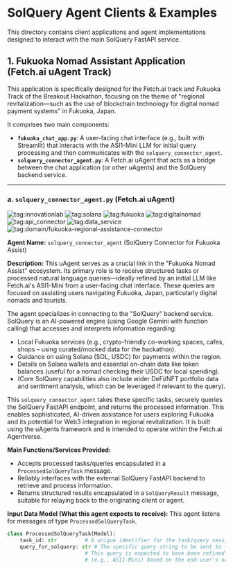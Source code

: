 # SolQuery Agent Clients & Examples

This directory contains client applications and agent implementations designed to interact with the main SolQuery FastAPI service.

## 1. Fukuoka Nomad Assistant Application (Fetch.ai uAgent Track)

This application is specifically designed for the Fetch.ai track and Fukuoka Track of the Breakout Hackathon, focusing on the theme of "regional revitalization—such as the use of blockchain technology for digital nomad payment systems" in Fukuoka, Japan.

It comprises two main components:
* **`fukuoka_chat_app.py`**: A user-facing chat interface (e.g., built with Streamlit) that interacts with the ASI1-Mini LLM for initial query processing and then communicates with the `solquery_connector_agent`.
* **`solquery_connector_agent.py`**: A Fetch.ai uAgent that acts as a bridge between the chat application (or other uAgents) and the SolQuery backend service.

---
### a. `solquery_connector_agent.py` (Fetch.ai uAgent)

![tag:innovationlab](https://img.shields.io/badge/innovationlab-3D8BD3)
![tag:solana](https://img.shields.io/badge/solana-8A2BE2)
![tag:fukuoka](https://img.shields.io/badge/fukuoka-F2A202)
![tag:digitalnomad](https://img.shields.io/badge/digitalnomad-4A90E2)
![tag:api_connector](https://img.shields.io/badge/api_connector-1E90FF)
![tag:data_service](https://img.shields.io/badge/data_service-32CD32)
![tag:domain/fukuoka-regional-assistance-connector](https://img.shields.io/badge/domain-fukuoka%2Fregional%2Fassistance%2Fconnector-blueviolet)

**Agent Name:** `solquery_connector_agent` (SolQuery Connector for Fukuoka Assist)

**Description:**
This uAgent serves as a crucial link in the "Fukuoka Nomad Assist" ecosystem. Its primary role is to receive structured tasks or processed natural language queries—ideally refined by an initial LLM like Fetch.ai's ASI1-Mini from a user-facing chat interface. These queries are focused on assisting users navigating Fukuoka, Japan, particularly digital nomads and tourists.

The agent specializes in connecting to the "SolQuery" backend service. SolQuery is an AI-powered engine (using Google Gemini with function calling) that accesses and interprets information regarding:
* Local Fukuoka services (e.g., crypto-friendly co-working spaces, cafes, shops – using curated/mocked data for the hackathon).
* Guidance on using Solana (SOL, USDC) for payments within the region.
* Details on Solana wallets and essential on-chain data like token balances (useful for a nomad checking their USDC for local spending).
* (Core SolQuery capabilities also include wider DeFi/NFT portfolio data and sentiment analysis, which can be leveraged if relevant to the query).

This `solquery_connector_agent` takes these specific tasks, securely queries the SolQuery FastAPI endpoint, and returns the processed information. This enables sophisticated, AI-driven assistance for users exploring Fukuoka and its potential for Web3 integration in regional revitalization. It is built using the uAgents framework and is intended to operate within the Fetch.ai Agentverse.

**Main Functions/Services Provided:**
* Accepts processed tasks/queries encapsulated in a `ProcessedSolQueryTask` message.
* Reliably interfaces with the external SolQuery FastAPI backend to retrieve and process information.
* Returns structured results encapsulated in a `SolQueryResult` message, suitable for relaying back to the originating client or agent.

**Input Data Model (What this agent expects to receive):**
This agent listens for messages of type `ProcessedSolQueryTask`.
```python
class ProcessedSolQueryTask(Model):
    task_id: str         # A unique identifier for the task/query session.
    query_for_solquery: str # The specific query string to be sent to the SolQuery FastAPI backend.
                         # This query is expected to have been refined or generated by an initial LLM 
                         # (e.g., ASI1-Mini) based on the end-user's original natural language input.
```